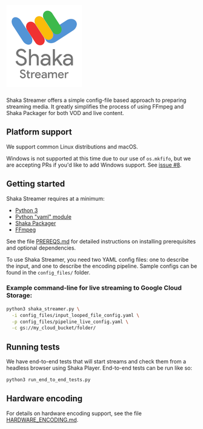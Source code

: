 # ![Shaka Streamer](shaka-streamer-logo.png)

Shaka Streamer offers a simple config-file based approach to preparing streaming
media. It greatly simplifies the process of using FFmpeg and Shaka Packager for
both VOD and live content.


## Platform support

We support common Linux distributions and macOS.

Windows is not supported at this time due to our use of `os.mkfifo`, but we are
accepting PRs if you'd like to add Windows support.
See [issue #8](https://github.com/google/shaka-streamer/issues/8).


## Getting started

Shaka Streamer requires at a minimum:
 - [Python 3](https://www.python.org/downloads/)
 - [Python "yaml" module](https://pyyaml.org/)
 - [Shaka Packager](https://github.com/google/shaka-packager)
 - [FFmpeg](https://ffmpeg.org/)

See the file [PREREQS.md](PREREQS.md) for detailed instructions on installing
prerequisites and optional dependencies.

To use Shaka Streamer, you need two YAML config files: one to describe the
input, and one to describe the encoding pipeline.  Sample configs can be found
in the `config_files/` folder.

### Example command-line for live streaming to Google Cloud Storage:

```sh
python3 shaka_streamer.py \
  -i config_files/input_looped_file_config.yaml \
  -p config_files/pipeline_live_config.yaml \
  -c gs://my_cloud_bucket/folder/
```

## Running tests

We have end-to-end tests that will start streams and check them from a headless
browser using Shaka Player.  End-to-end tests can be run like so:

```sh
python3 run_end_to_end_tests.py
```

## Hardware encoding

For details on hardware encoding support, see the file
[HARDWARE_ENCODING.md](HARDWARE_ENCODING.md).

